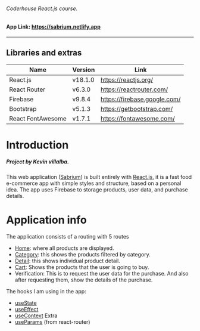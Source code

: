 ###### Coderhouse React.js course.
#### App Link: https://sabrium.netlify.app
---
## Libraries and extras
| Name | Version | Link |
| ------ | ------ | ------ |
| React.js | v18.1.0 | https://reactjs.org/ |
| React Router | v6.3.0 | https://reactrouter.com/ |
| Firebase | v9.8.4 | https://firebase.google.com/ |
| Bootstrap | v5.1.3 | https://getbootstrap.com/ |
| React FontAwesome | v1.7.1 | https://fontawesome.com/ |

# Introduction
##### Project by Kevin villalba.
 This web application ([Sabrium](https://sabrium.netlify.app)) is built entirely with [React.js](https://reactjs.org), it is a fast food e-commerce app with simple styles and structure, based on a personal idea. The app uses Firebase to storage products, user data, and purchase details. 

# Application info
The application consists of a routing with 5 routes
- [Home](https://sabrium.netlify.app): where all products are displayed.
- [Category](http://sabrium.netlify.app/categoria/pizzas): this shows the products filtered by category.
- [Detail](https://sabrium.netlify.app/detalle/1xtNhb9ZDdPbeSBBuGb0): this shows individual product detail.
- [Cart](https://sabrium.netlify.app/carrito): Shows the products that the user is going to buy.
- Verification: This is to request the user data for the purchase. And also after requesting them, show the details of the purchase.

The hooks I am using in the app:
- [useState](https://es.reactjs.org/docs/hooks-reference.html#usestate)
- [useEffect](https://es.reactjs.org/docs/hooks-reference.html#useeffect) 
- [useContext](https://es.reactjs.org/docs/hooks-reference.html#usecontext)
  Extra
- [useParams](https://reactrouter.com/docs/en/v6/hooks/use-params) (from react-router)
